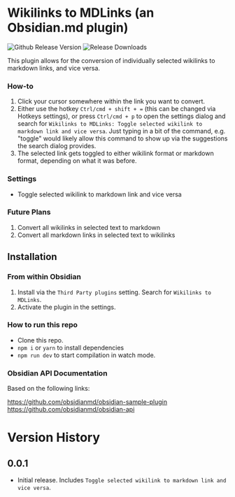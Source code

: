 # Wikilinks to MDLinks (an Obsidian.md plugin)
![Github Release Version](https://img.shields.io/github/v/release/agathauy/wikilinks-to-mdlinks-obsidian)
![Release Downloads](https://img.shields.io/github/downloads/agathauy/wikilinks-to-mdlinks-obsidian/total)

This plugin allows for the conversion of individually selected wikilinks to markdown links, and vice versa.

### How-to

1. Click your cursor somewhere within the link you want to convert. 
2. Either use the hotkey `Ctrl/cmd + shift + =` (this can be changed via Hotkeys settings), or press `Ctrl/cmd + p` to open the settings dialog and search for `Wikilinks to MDLinks: Toggle selected wikilink to markdown link and vice versa`. Just typing in a bit of the command, e.g. "toggle" would likely allow this command to show up via the suggestions the search dialog provides.
3. The selected link gets toggled to either wikilink format or markdown format, depending on what it was before.

### Settings

-  Toggle selected wikilink to markdown link and vice versa

### Future Plans
1. Convert all wikilinks in selected text to markdown
2. Convert all markdown links in selected text to wikilinks

## Installation
### From within Obsidian
1. Install via the `Third Party plugins` setting. Search for `Wikilinks to MDLinks`.
2. Activate the plugin in the settings.

### How to run this repo

- Clone this repo.
- `npm i` or `yarn` to install dependencies
- `npm run dev` to start compilation in watch mode.

### Obsidian API Documentation
Based on the following links:

https://github.com/obsidianmd/obsidian-sample-plugin
https://github.com/obsidianmd/obsidian-api

# Version History
## 0.0.1
- Initial release. Includes `Toggle selected wikilink to markdown link and vice versa`.
